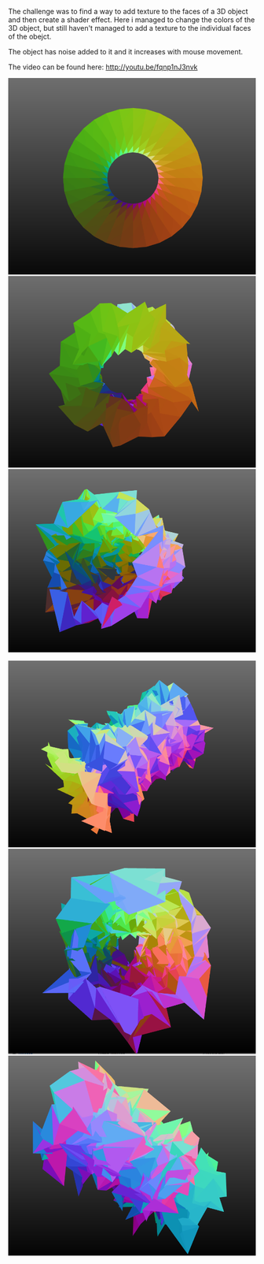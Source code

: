 The challenge was to find a way to add texture to the faces of a 3D object and then create a shader effect. 
Here i managed to change the colors of the 3D object, but still haven't managed to add a texture to the individual faces of the obejct.

The object has noise added to it and it increases with mouse movement. 

The video can be found here: http://youtu.be/fqnp1nJ3nvk 

![alt tag](https://github.com/AnnaKolla/Images/blob/master/rbow3.png)
![alt tag](https://github.com/AnnaKolla/Images/blob/master/rbow4.png)
![alt tag](https://github.com/AnnaKolla/Images/blob/master/rbow5.png)

![alt tag](https://github.com/AnnaKolla/Images/blob/master/rbow.png)
![alt tag](https://github.com/AnnaKolla/Images/blob/master/rbow1.png)
![alt tag](https://github.com/AnnaKolla/Images/blob/master/rbow2.png)

